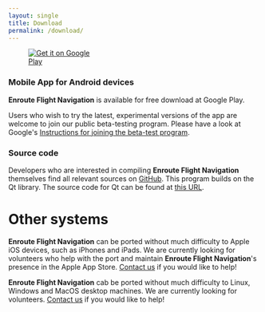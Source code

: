 ```yaml
---
layout: single
title: Download
permalink: /download/
---
```


<figure style="width: 150px" class="align-right">
  <a href='https://play.google.com/store/apps/details?id=de.akaflieg_freiburg.enroute&pcampaignid=pcampaignidMKT-Other-global-all-co-prtnr-py-PartBadge-Mar2515-1'><img alt='Get it on Google Play' src='https://play.google.com/intl/en_us/badges/static/images/badges/en_badge_web_generic.png'/></a>
</figure>

### Mobile App for Android devices

**Enroute Flight Navigation** is available for free download at Google Play.

Users who wish to try the latest, experimental versions of the app are welcome
to join our public beta-testing program.  Please have a look at Google's
[Instructions for joining the beta-test
program](https://support.google.com/googleplay/answer/7003180?hl=en).


### Source code

Developers who are interested in compiling **Enroute Flight Navigation** themselves find all relevant sources on [GitHub](https://github.com/Akaflieg-Freiburg/enroute).  This program builds on the Qt library. The source code for Qt can be found at [this URL](https://cplx.vm.uni-freiburg.de/storage/QtSources).


# Other systems

**Enroute Flight Navigation** can be ported without much difficulty to Apple iOS devices, such as iPhones and iPads.  We are currently looking for volunteers who help with the port and maintain **Enroute Flight Navigation**'s presence in the Apple App Store. [Contact us](mailto:stefan.kebekus@gmail.com) if you would like to help!

**Enroute Flight Navigation** cab be ported without much difficulty to Linux, Windows and MacOS desktop machines. We are currently looking for volunteers. [Contact us](mailto:stefan.kebekus@gmail.com) if you would like to help!

